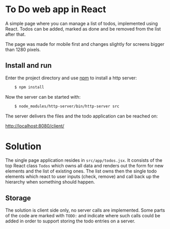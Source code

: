# To Do web app in React

A simple page where you can manage a list of todos, implemented using React.
Todos can be added, marked as done and be removed from the list after that.

The page was made for mobile first and changes slightly for screens bigger than
1280 pixels.


## Install and run

Enter the project directory and use [npm](https://www.npmjs.com/) to install a
http server:
```bash
    $ npm install
```

Now the server can be started with:
```bash
    $ node_modules/http-server/bin/http-server src
```
The server delivers the files and the todo application can be reached on:

[http://localhost:8080/client/](http://localhost:8080/client/)


# Solution

The single page application resides in `src/app/todos.jsx`. It consists of the
top React class `Todos` which owns all data and renders out the form for new
elements and the list of existing ones. The list owns then the single todo
elements which react to user inputs (check, remove) and call back up the
hierarchy when something should happen.


## Storage

The solution is client side only, no server calls are implemented. Some parts
of the code are marked with `TODO:` and indicate where such calls could be added
in order to support storing the todo entries on a server.

